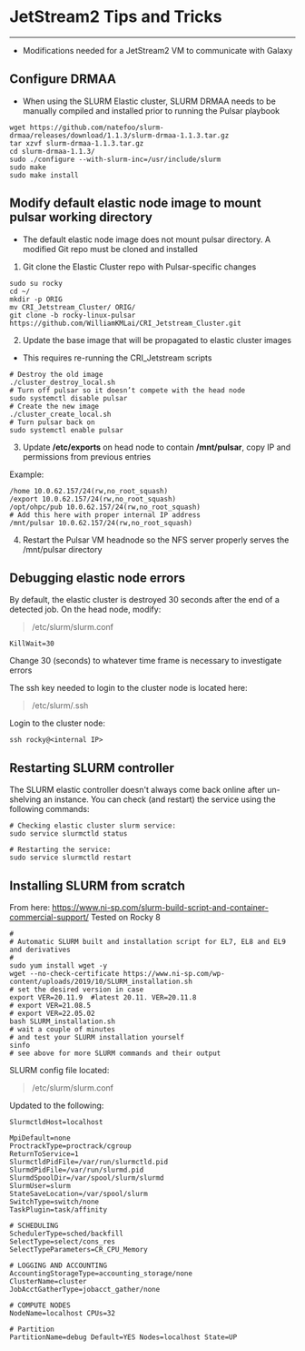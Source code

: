 # JetStream2 Tips and Tricks
---
- Modifications needed for a JetStream2 VM to communicate with Galaxy

## Configure DRMAA
- When using the SLURM Elastic cluster, SLURM DRMAA needs to be manually compiled and installed prior to running the Pulsar playbook

```
wget https://github.com/natefoo/slurm-drmaa/releases/download/1.1.3/slurm-drmaa-1.1.3.tar.gz
tar xzvf slurm-drmaa-1.1.3.tar.gz
cd slurm-drmaa-1.1.3/
sudo ./configure --with-slurm-inc=/usr/include/slurm
sudo make
sudo make install
```

## Modify default elastic node image to mount pulsar working directory
- The default elastic node image does not mount pulsar directory. A modified Git repo must be cloned and installed

1. Git clone the Elastic Cluster repo with Pulsar-specific changes
```
sudo su rocky
cd ~/
mkdir -p ORIG
mv CRI_Jetstream_Cluster/ ORIG/
git clone -b rocky-linux-pulsar https://github.com/WilliamKMLai/CRI_Jetstream_Cluster.git
```

2. Update the base image that will be propagated to elastic cluster images
- This requires re-running the CRI_Jetstream scripts

```
# Destroy the old image
./cluster_destroy_local.sh
# Turn off pulsar so it doesn’t compete with the head node
sudo systemctl disable pulsar
# Create the new image
./cluster_create_local.sh
# Turn pulsar back on
sudo systemctl enable pulsar
```

3. Update **/etc/exports** on head node to contain **/mnt/pulsar**, copy IP and permissions from previous entries

Example:
```
/home 10.0.62.157/24(rw,no_root_squash)
/export 10.0.62.157/24(rw,no_root_squash)
/opt/ohpc/pub 10.0.62.157/24(rw,no_root_squash)
# Add this here with proper internal IP address
/mnt/pulsar 10.0.62.157/24(rw,no_root_squash)
```

4. Restart the Pulsar VM headnode so the NFS server properly serves the /mnt/pulsar directory

## Debugging elastic node errors

By default, the elastic cluster is destroyed 30 seconds after the end of a detected job. On the head node, modify:
> /etc/slurm/slurm.conf

```
KillWait=30
```

Change 30 (seconds) to whatever time frame is necessary to investigate errors

The ssh key needed to login to the cluster node is located here:
> /etc/slurm/.ssh

Login to the cluster node:
```
ssh rocky@<internal IP>
```

## Restarting SLURM controller
The SLURM elastic controller doesn't always come back online after un-shelving an instance. You can check (and restart) the service using the following commands:

```
# Checking elastic cluster slurm service:
sudo service slurmctld status
```
```
# Restarting the service:
sudo service slurmctld restart
```

## Installing SLURM from scratch
From here: https://www.ni-sp.com/slurm-build-script-and-container-commercial-support/
Tested on Rocky 8

```
#
# Automatic SLURM built and installation script for EL7, EL8 and EL9 and derivatives
#
sudo yum install wget -y
wget --no-check-certificate https://www.ni-sp.com/wp-content/uploads/2019/10/SLURM_installation.sh
# set the desired version in case
export VER=20.11.9  #latest 20.11. VER=20.11.8
# export VER=21.08.5
# export VER=22.05.02  
bash SLURM_installation.sh
# wait a couple of minutes
# and test your SLURM installation yourself
sinfo
# see above for more SLURM commands and their output
```

SLURM config file located:
> /etc/slurm/slurm.conf

Updated to the following:
```
SlurmctldHost=localhost

MpiDefault=none
ProctrackType=proctrack/cgroup
ReturnToService=1
SlurmctldPidFile=/var/run/slurmctld.pid
SlurmdPidFile=/var/run/slurmd.pid
SlurmdSpoolDir=/var/spool/slurm/slurmd
SlurmUser=slurm
StateSaveLocation=/var/spool/slurm
SwitchType=switch/none
TaskPlugin=task/affinity

# SCHEDULING
SchedulerType=sched/backfill
SelectType=select/cons_res
SelectTypeParameters=CR_CPU_Memory

# LOGGING AND ACCOUNTING
AccountingStorageType=accounting_storage/none
ClusterName=cluster
JobAcctGatherType=jobacct_gather/none

# COMPUTE NODES
NodeName=localhost CPUs=32

# Partition
PartitionName=debug Default=YES Nodes=localhost State=UP
```
